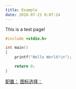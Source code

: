```yaml
---
title: Example
date: 2018-07-21 8:07:24
---
```



This is a test page!



```C
#include <stdio.h>

int main()
{
	printf("Hello World!\n");

	return 0;
}
```

[配置：](http://theme-next.iissnan.com/)
[图标选择：](http://fontawesome.io/icons/)
